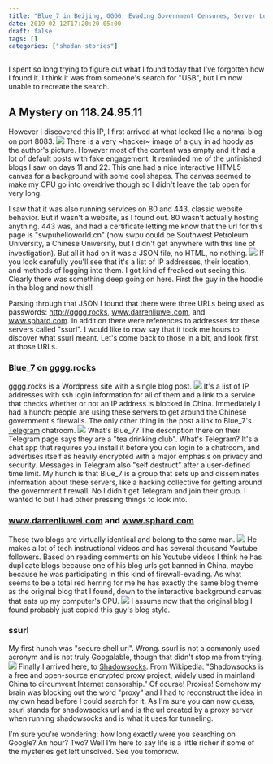 ```yaml
---
title: "Blue_7 in Beijing, GGGG, Evading Government Censures, Server Login Lists, Abandoned Blogs, Shadow Socks, Telegram Chat Rooms, and the Mystery of Using URLs as Passwords"
date: 2019-02-12T17:20:20-05:00
draft: false
tags: []
categories: ["shodan stories"]
---
```


I spent so long trying to figure out what I found today that I've forgotten how I found it. I think it was from someone's search for "USB", but I'm now unable to recreate the search.

## A Mystery on 118.24.95.11
However I discovered this IP, I first arrived at what looked like a normal blog on port 8083.
![](/images/100Days/Day40/firstlook.png)
There is a very ~hacker~ image of a guy in ad hoody as the author's picture. However most of the content was empty and it had a lot of default posts with fake engagement. It reminded me of the unfinished blogs I saw on days 11 and 22. This one had a nice interactive HTML5 canvas for a background with some cool shapes. The canvas seemed to make my CPU go into overdrive though so I didn't leave the tab open for very long.

I saw that it was also running services on 80 and 443, classic website behavior. But it wasn't a website, as I found out. 80 wasn't actually hosting anything. 443 was, and had a certificate letting me know that the url for this page is "swpuhelloworld.cn" (now swpu could be Southwest Petroleum University, a Chinese University, but I didn't get anywhere with this line of investigation). But all it had on it was a JSON file, no HTML, no nothing.
![](/images/100Days/Day40/json.png)
If you look carefully you'll see that it's a list of IP addresses, their location, and methods of logging into them. I got kind of freaked out seeing this. Clearly there was something deep going on here. First the guy in the hoodie in the blog and now this!!

Parsing through that JSON I found that there were three URLs being used as passwords: http://gggg.rocks, www.darrenliuwei.com, and www.sphard.com. In addition there were references to addresses for these servers called "ssurl". I would like to now say that it took me hours to discover what ssurl meant. Let's come back to those in a bit, and look first at those URLs.

### Blue_7 on gggg.rocks
gggg.rocks is a Wordpress site with a single blog post.
![](/images/100Days/Day40/gggg.png)
It's a list of IP addresses with ssh login information for all of them and a link to a service that checks whether or not an IP address is blocked in China. Immediately I had a hunch: people are using these servers to get around the Chinese government's firewalls. The only other thing in the post  a link to Blue_7's [Telegram](https://telegram.org/) chatroom.
![](/images/100Days/Day40/telegram.png)
What's Blue_7? The description there on their Telegram page says they are a "tea drinking club". What's Telegram? It's a chat app that requires you install it before you can login to a chatroom, and advertises itself as heavily encrypted with a major emphasis on privacy and security. Messages in Telegram also "self destruct" after a user-defined time limit. My hunch is that Blue_7 is a group that sets up and disseminates information about these servers, like a hacking collective for getting around the government firewall. No I didn't get Telegram and join their group. I wanted to but I had other pressing things to look into.

### www.darrenliuwei.com and www.sphard.com
These two blogs are virtually identical and belong to the same man.
![](/images/100Days/Day40/darren.png)
He makes a lot of tech instructional videos and has several thousand Youtube followers. Based on reading comments on his Youtube videos I think he has duplicate blogs because one of his blog urls got banned in China, maybe because he was participating in this kind of firewall-evading. As what seems to be a total red herring for me he has exactly the same blog theme as the original blog that I found, down to the interactive background canvas that eats up my computer's CPU.
![](/images/100Days/Day40/interactive.png)
I assume now that the original blog I found probably just copied this guy's blog style.


### ssurl
My first hunch was "secure shell url". Wrong. ssurl is not a commonly used acronym and is not truly Googalable, though that didn't stop me from trying.
![](/images/100Days/Day40/shadowsocks.png)
Finally I arrived here, to [Shadowsocks](https://en.wikipedia.org/wiki/Shadowsocks). From Wikipedia: "Shadowsocks is a free and open-source encrypted proxy project, widely used in mainland China to circumvent Internet censorship." Of course! Proxies! Somehow my brain was blocking out the word "proxy" and I had to reconstruct the idea in my own head before I could search for it. As I'm sure you can now guess, ssurl stands for shadowsocks url and is the url created by a proxy server when running shadowsocks and is what it uses for tunneling.

I'm sure you're wondering: how long exactly were you searching on Google? An hour? Two? Well I'm here to say life is a little richer if some of the mysteries get left unsolved. See you tomorrow.
